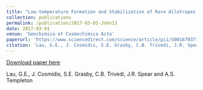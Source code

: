 ```yaml
---
title: "Low-temperature Formation and Stabilization of Rare Allotropes of Cyclooctasulfur (β-S8 and γ-S8) in the Presence of Organic Carbon at a Sulfur-rich Glacial Site in the Canadian High Arctic"
collection: publications
permalink: /publication/2017-03-01-John13
date: 2017-03-01
venue: 'Geochimica et Cosmochimica Acta'
paperurl: 'https://www.sciencedirect.com/science/article/pii/S0016703716306895?via%3Dihub'
citation: 'Lau, G.E., J. Cosmidis, S.E. Grasby, C.B. Trivedi, J.R. Spear and A.S. Templeton'
---
```


<a href='https://www.sciencedirect.com/science/article/pii/S0016703716306895?via%3Dihub'>Download paper here</a>

 Lau, G.E., J. Cosmidis, S.E. Grasby, C.B. Trivedi, J.R. Spear and A.S. Templeton
